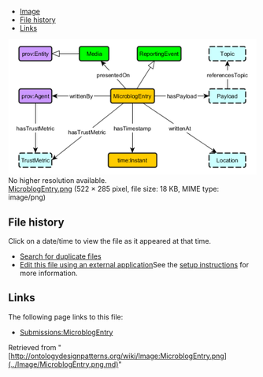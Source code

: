 * [Image](../Image/MicroblogEntry.png.md#file)
* [File history](../Image/MicroblogEntry.png.md#filehistory)
* [Links](../Image/MicroblogEntry.png.md#filelinks)

[![Image:MicroblogEntry.png](../images/5/58/MicroblogEntry.png)](../images/5/58/MicroblogEntry.png)  
No higher resolution available.  
[MicroblogEntry.png](../images/5/58/MicroblogEntry.png)‎ (522 × 285 pixel, file size: 18 KB, MIME type: image/png)

## File history

Click on a date/time to view the file as it appeared at that time.



  
* [Search for duplicate files](http://ontologydesignpatterns.org/wiki/Special:FileDuplicateSearch/MicroblogEntry.png "Special:FileDuplicateSearch/MicroblogEntry.png")
* [Edit this file using an external application](http://ontologydesignpatterns.org/wiki/index.php?title=Image:MicroblogEntry.png&action=edit&externaledit=true&mode=file "Image:MicroblogEntry.png")See the [setup instructions](http://www.mediawiki.org/wiki/Manual:External_editors "http://www.mediawiki.org/wiki/Manual:External_editors") for more information.

## Links



The following page links to this file:


* [Submissions:MicroblogEntry](../Submissions/MicroblogEntry.md "Submissions:MicroblogEntry")


Retrieved from "[http://ontologydesignpatterns.org/wiki/Image:MicroblogEntry.png](../Image/MicroblogEntry.png.md)"